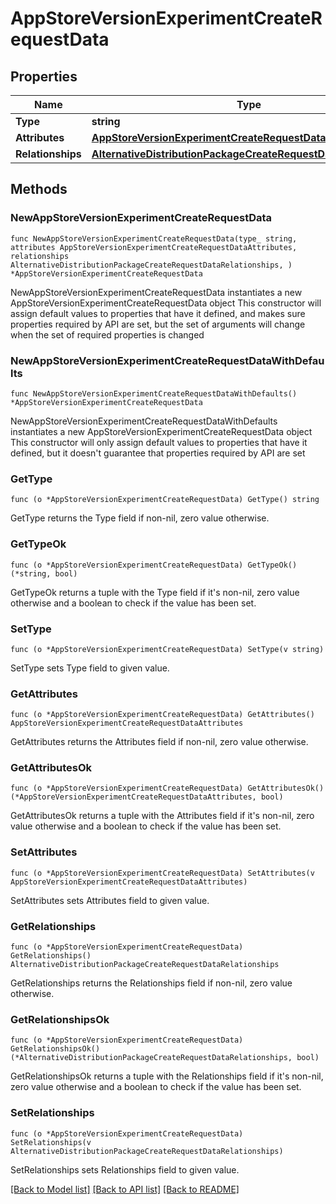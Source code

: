 # AppStoreVersionExperimentCreateRequestData

## Properties

Name | Type | Description | Notes
------------ | ------------- | ------------- | -------------
**Type** | **string** |  | 
**Attributes** | [**AppStoreVersionExperimentCreateRequestDataAttributes**](AppStoreVersionExperimentCreateRequestDataAttributes.md) |  | 
**Relationships** | [**AlternativeDistributionPackageCreateRequestDataRelationships**](AlternativeDistributionPackageCreateRequestDataRelationships.md) |  | 

## Methods

### NewAppStoreVersionExperimentCreateRequestData

`func NewAppStoreVersionExperimentCreateRequestData(type_ string, attributes AppStoreVersionExperimentCreateRequestDataAttributes, relationships AlternativeDistributionPackageCreateRequestDataRelationships, ) *AppStoreVersionExperimentCreateRequestData`

NewAppStoreVersionExperimentCreateRequestData instantiates a new AppStoreVersionExperimentCreateRequestData object
This constructor will assign default values to properties that have it defined,
and makes sure properties required by API are set, but the set of arguments
will change when the set of required properties is changed

### NewAppStoreVersionExperimentCreateRequestDataWithDefaults

`func NewAppStoreVersionExperimentCreateRequestDataWithDefaults() *AppStoreVersionExperimentCreateRequestData`

NewAppStoreVersionExperimentCreateRequestDataWithDefaults instantiates a new AppStoreVersionExperimentCreateRequestData object
This constructor will only assign default values to properties that have it defined,
but it doesn't guarantee that properties required by API are set

### GetType

`func (o *AppStoreVersionExperimentCreateRequestData) GetType() string`

GetType returns the Type field if non-nil, zero value otherwise.

### GetTypeOk

`func (o *AppStoreVersionExperimentCreateRequestData) GetTypeOk() (*string, bool)`

GetTypeOk returns a tuple with the Type field if it's non-nil, zero value otherwise
and a boolean to check if the value has been set.

### SetType

`func (o *AppStoreVersionExperimentCreateRequestData) SetType(v string)`

SetType sets Type field to given value.


### GetAttributes

`func (o *AppStoreVersionExperimentCreateRequestData) GetAttributes() AppStoreVersionExperimentCreateRequestDataAttributes`

GetAttributes returns the Attributes field if non-nil, zero value otherwise.

### GetAttributesOk

`func (o *AppStoreVersionExperimentCreateRequestData) GetAttributesOk() (*AppStoreVersionExperimentCreateRequestDataAttributes, bool)`

GetAttributesOk returns a tuple with the Attributes field if it's non-nil, zero value otherwise
and a boolean to check if the value has been set.

### SetAttributes

`func (o *AppStoreVersionExperimentCreateRequestData) SetAttributes(v AppStoreVersionExperimentCreateRequestDataAttributes)`

SetAttributes sets Attributes field to given value.


### GetRelationships

`func (o *AppStoreVersionExperimentCreateRequestData) GetRelationships() AlternativeDistributionPackageCreateRequestDataRelationships`

GetRelationships returns the Relationships field if non-nil, zero value otherwise.

### GetRelationshipsOk

`func (o *AppStoreVersionExperimentCreateRequestData) GetRelationshipsOk() (*AlternativeDistributionPackageCreateRequestDataRelationships, bool)`

GetRelationshipsOk returns a tuple with the Relationships field if it's non-nil, zero value otherwise
and a boolean to check if the value has been set.

### SetRelationships

`func (o *AppStoreVersionExperimentCreateRequestData) SetRelationships(v AlternativeDistributionPackageCreateRequestDataRelationships)`

SetRelationships sets Relationships field to given value.



[[Back to Model list]](../README.md#documentation-for-models) [[Back to API list]](../README.md#documentation-for-api-endpoints) [[Back to README]](../README.md)


